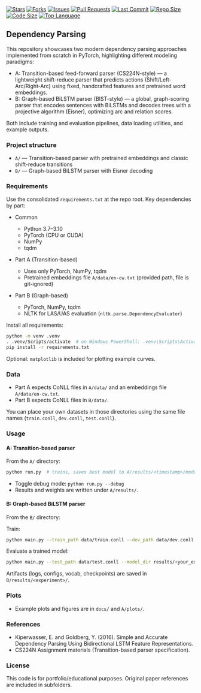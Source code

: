 [![Stars](https://img.shields.io/github/stars/ioanniskarvelis/Dependency-Parsing?style=social)](https://github.com/ioanniskarvelis/Dependency-Parsing/stargazers) [![Forks](https://img.shields.io/github/forks/ioanniskarvelis/Dependency-Parsing?style=social)](https://github.com/ioanniskarvelis/Dependency-Parsing/network/members) [![Issues](https://img.shields.io/github/issues/ioanniskarvelis/Dependency-Parsing)](https://github.com/ioanniskarvelis/Dependency-Parsing/issues) [![Pull Requests](https://img.shields.io/github/issues-pr/ioanniskarvelis/Dependency-Parsing)](https://github.com/ioanniskarvelis/Dependency-Parsing/pulls)
[![Last Commit](https://img.shields.io/github/last-commit/ioanniskarvelis/Dependency-Parsing)](https://github.com/ioanniskarvelis/Dependency-Parsing/commits) [![Repo Size](https://img.shields.io/github/repo-size/ioanniskarvelis/Dependency-Parsing)](https://github.com/ioanniskarvelis/Dependency-Parsing) [![Code Size](https://img.shields.io/github/languages/code-size/ioanniskarvelis/Dependency-Parsing)](https://github.com/ioanniskarvelis/Dependency-Parsing) [![Top Language](https://img.shields.io/github/languages/top/ioanniskarvelis/Dependency-Parsing)](https://github.com/ioanniskarvelis/Dependency-Parsing)

## Dependency Parsing

This repository showcases two modern dependency parsing approaches implemented from scratch in PyTorch, highlighting different modeling paradigms:

- A: Transition-based feed-forward parser (CS224N-style) — a lightweight shift-reduce parser that predicts actions (Shift/Left-Arc/Right-Arc) using fixed, handcrafted features and pretrained word embeddings.
- B: Graph-based BiLSTM parser (BIST-style) — a global, graph-scoring parser that encodes sentences with BiLSTMs and decodes trees with a projective algorithm (Eisner), optimizing arc and relation scores.

Both include training and evaluation pipelines, data loading utilities, and example outputs.

### Project structure
- `A/` — Transition-based parser with pretrained embeddings and classic shift-reduce transitions
- `B/` — Graph-based BiLSTM parser with Eisner decoding

### Requirements
Use the consolidated `requirements.txt` at the repo root. Key dependencies by part:

- Common
  - Python 3.7–3.10
  - PyTorch (CPU or CUDA)
  - NumPy
  - tqdm

- Part A (Transition-based)
  - Uses only PyTorch, NumPy, tqdm
  - Pretrained embeddings file `A/data/en-cw.txt` (provided path, file is git-ignored)

- Part B (Graph-based)
  - PyTorch, NumPy, tqdm
  - NLTK for LAS/UAS evaluation (`nltk.parse.DependencyEvaluator`)

Install all requirements:

```bash
python -m venv .venv
. .venv/Scripts/activate  # on Windows PowerShell: .venv\Scripts\Activate.ps1
pip install -r requirements.txt
```

Optional: `matplotlib` is included for plotting example curves.

### Data
- Part A expects CoNLL files in `A/data/` and an embeddings file `A/data/en-cw.txt`.
- Part B expects CoNLL files in `B/data/`.

You can place your own datasets in those directories using the same file names (`train.conll`, `dev.conll`, `test.conll`).

### Usage

#### A: Transition-based parser
From the `A/` directory:

```bash
python run.py  # trains, saves best model to A/results/<timestamp>/model.weights and evaluates
```

- Toggle debug mode: `python run.py --debug`
- Results and weights are written under `A/results/`.

#### B: Graph-based BiLSTM parser
From the `B/` directory:

Train:
```bash
python main.py --train_path data/train.conll --dev_path data/dev.conll --epochs 5 --lr 1e-3
```

Evaluate a trained model:
```bash
python main.py --test_path data/test.conll --model_dir results/<your_experiment_dir> --do_eval
```

Artifacts (logs, configs, vocab, checkpoints) are saved in `B/results/<experiment>/`.

### Plots
- Example plots and figures are in `docs/` and `A/plots/`.

### References
- Kiperwasser, E. and Goldberg, Y. (2016). Simple and Accurate Dependency Parsing Using Bidirectional LSTM Feature Representations.
- CS224N Assignment materials (Transition-based parser specification).

### License
This code is for portfolio/educational purposes. Original paper references are included in subfolders.
